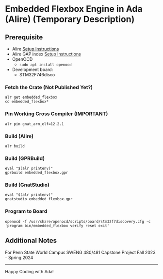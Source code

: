 # Embedded Flexbox Engine in Ada (Alire) (Temporary Description)

## Prerequisite

- Alire [Setup Instructions](https://github.com/GNAT-Academic-Program#install-alire-an-ada-package-manager)
- Alire GAP index [Setup Instructions](https://github.com/GNAT-Academic-Program#add-the-gap-alire-index-important)
- OpenOCD
    - `sudo apt install openocd`
- Development board:
    - STM32F746disco

### Fetch the Crate (Not Published Yet?)
```console
alr get embedded_flexbox
cd embedded_flexbox*
```  

### Pin Working Cross Compiler (IMPORTANT)
```console
alr pin gnat_arm_elf=12.2.1
```

### Build (Alire)
```console
alr build
```

### Build (GPRBuild)
```console
eval "$(alr printenv)"
gprbuild embedded_flexbox.gpr
```

### Build (GnatStudio)
```console
eval "$(alr printenv)"
gnatstudio embedded_flexbox.gpr
```

### Program to Board

```console
openocd -f /usr/share/openocd/scripts/board/stm32f7discovery.cfg -c 'program bin/embedded_flexbox verify reset exit'
```    

## Additional Notes

For Penn State World Campus SWENG 480/481 Capstone Project Fall 2023 - Spring 2024

---

Happy Coding with Ada!
